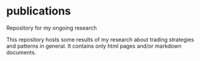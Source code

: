 # publications
Repository for my ongoing research

This repository hosts some results of my research about trading strategies and patterns in general. It contains only html pages and/or markdown documents.
